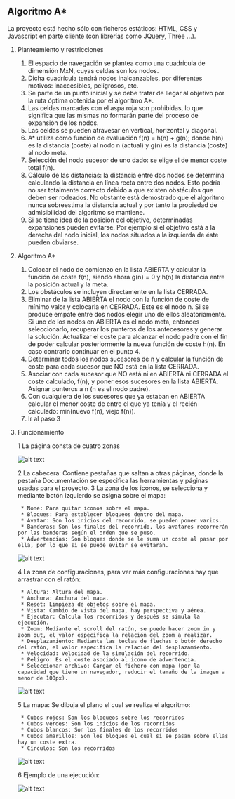 ## Algoritmo A*

La proyecto está hecho sólo con ficheros estáticos: HTML, CSS y Javascript en parte cliente (con librerías como JQuery, Three ...).

1. Planteamiento y restricciones

    1. El espacio de navegación se plantea como una cuadrícula de dimensión MxN, cuyas celdas son los nodos.
    2. Dicha cuadrícula tendrá nodos inalcanzables, por diferentes motivos: inaccesibles, peligrosos, etc.
    3. Se parte de un punto inicial y se debe tratar de llegar al objetivo por la ruta óptima obtenida por el algoritmo A*.
    4. Las celdas marcadas con el aspa roja son prohibidas, lo que significa que las mismas no formarán parte del proceso de expansión de los nodos.
    5. Las celdas se pueden atravesar en vertical, horizontal y diagonal.
    6. A* utiliza como función de evaluación f(n) = h(n) + g(n); donde h(n) es la distancia (coste) al nodo n (actual) y g(n) es la distancia (coste) al nodo meta.
    7. Selección del nodo sucesor de uno dado: se elige el de menor coste total f(n).
    8. Cálculo de las distancias: la distancia entre dos nodos se determina calculando la distancia en línea recta entre dos nodos. Esto podría no ser totalmente correcto debido a que existen obstáculos que deben ser rodeados. No obstante está demostrado que el algoritmo nunca sobreestima la distancia actual y por tanto la propiedad de admisibilidad del algoritmo se mantiene.
    9. Si se tiene idea de la posición del objetivo, determinadas expansiones pueden evitarse. Por ejemplo si el objetivo está a la derecha del nodo inicial, los nodos situados a la izquierda de éste pueden obviarse.

2. Algoritmo A*

    1. Colocar el nodo de comienzo en la lista ABIERTA y calcular la función de coste f(n), siendo ahora g(n) = 0 y h(n) la distancia entre la posición actual y la meta.
    2. Los obstáculos se incluyen directamente en la lista CERRADA.
    3. Eliminar de la lista ABIERTA el nodo con la función de coste de mínimo valor y colocarla en CERRADA. Este es el nodo n. Si se produce empate entre dos nodos elegir uno de ellos aleatoriamente. Si uno de los nodos en ABIERTA es el nodo meta, entonces seleccionarlo, recuperar los punteros de los antecesores y generar la solución. Actualizar el coste para alcanzar el nodo padre con el fin de poder calcular posteriormente la nueva función de coste h(n). En caso contrario continuar en el punto 4.
    4. Determinar todos los nodos sucesores de n y calcular la función de coste para cada sucesor que NO está en la lista CERRADA.
    5. Asociar con cada sucesor que NO está ni en ABIERTA ni CERRADA el coste calculado, f(n), y poner esos sucesores en la lista ABIERTA. Asignar punteros a n (n es el nodo padre).
    6. Con cualquiera de los sucesores que ya estaban en ABIERTA calcular el menor coste de entre el que ya tenía y el recién calculado: min(nuevo f(n), viejo f(n)).
    7. Ir al paso 3

3. Funcionamiento

    1 La página consta de cuatro zonas

    ![alt text](https://zrekoj.github.io/A-search-algorithm/resources/readme/initpage.PNG)

    2 La cabecera: Contiene pestañas que saltan a otras páginas, donde la pestaña Documentación se especifica las herramientas y páginas usadas para el proyecto.
    3 La zona de los iconos, se selecciona y mediante botón izquierdo se asigna sobre el mapa:
        
        * None: Para quitar iconos sobre el mapa.
        * Bloques: Para establecer bloqueos dentro del mapa.
        * Avatar: Son los inicios del recorrido, se pueden poner varios.
        * Banderas: Son los finales del recorrido, los avatares recorrerán por las banderas según el orden que se puso.
        * Advertencias: Son bloques donde se le suma un coste al pasar por ella, por lo que si se puede evitar se evitarán.

    ![alt text](https://zrekoj.github.io/A-search-algorithm/resources/readme/iconbar.PNG)

    4 La zona de configuraciones, para ver más configuraciones hay que arrastrar con el ratón:
        
        * Altura: Altura del mapa.
        * Anchura: Anchura del mapa.
        * Reset: Limpieza de objetos sobre el mapa.
        * Vista: Cambio de vista del mapa, hay perspectiva y aérea.
        * Ejecutar: Calcula los recorridos y después se simula la ejecución.
        * Zoom: Mediante el scroll del ratón, se puede hacer zoom in y zoom out, el valor especifica la relación del zoom a realizar.
        * Desplazamiento: Mediante las teclas de flechas o botón derecho del ratón, el valor especifica la relación del desplazamiento.
        * Velocidad: Velocidad de la simulación del recorrido.
        * Peligro: Es el coste asociado al icono de advertencia.
        * Seleccionar archivo: Cargar el fichero con mapa (por la capacidad que tiene un navegador, reducir el tamaño de la imagen a menor de 100px).

    ![alt text](https://zrekoj.github.io/A-search-algorithm/resources/readme/toolbar.PNG)

    5 La mapa: Se dibuja el plano el cual se realiza el algoritmo:
        
        * Cubos rojos: Son los bloqueos sobre los recorridos
        * Cubos verdes: Son los inicios de los recorridos
        * Cubos blancos: Son los finales de los recorridos
        * Cubos amarillos: Son los bloques el cual si se pasan sobre ellas hay un coste extra.
        * Círculos: Son los recorridos
        
    ![alt text](https://zrekoj.github.io/A-search-algorithm/resources/readme/samplemap.PNG)

    6 Ejemplo de una ejecución:

    ![alt text](https://zrekoj.github.io/A-search-algorithm/resources/readme/executionmap.PNG)



